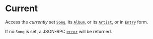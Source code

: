 # Current
Access the _currently_ set [`Song`](../../common-objects/song.md), its [`Album`](../../common-objects/album.md), or its [`Artist`](../../common-objects/artist.md), or in [`Entry`](../../common-objects/entry.md) form.

If no `Song` is set, a JSON-RPC [`error`](../json-rpc.md#example-json-rpc-20-failed-response) will be returned.

